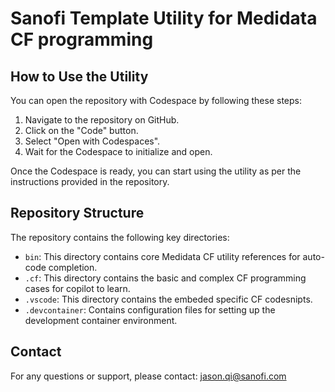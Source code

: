 # Sanofi Template Utility for Medidata CF programming

## How to Use the Utility

You can open the repository with Codespace by following these steps:
1. Navigate to the repository on GitHub.
2. Click on the "Code" button.
3. Select "Open with Codespaces".
4. Wait for the Codespace to initialize and open.

Once the Codespace is ready, you can start using the utility as per the instructions provided in the repository.

## Repository Structure

The repository contains the following key directories:

- `bin`: This directory contains core Medidata CF utility references for auto-code completion.
- `.cf`: This directory contains the basic and complex CF programming cases for copilot to learn.
- `.vscode`: This directory contains the embeded specific CF codesnipts.
- `.devcontainer`: Contains configuration files for setting up the development container environment.

## Contact

For any questions or support, please contact: [jason.qi@sanofi.com](mailto:jason.qi@sanofi.com)

